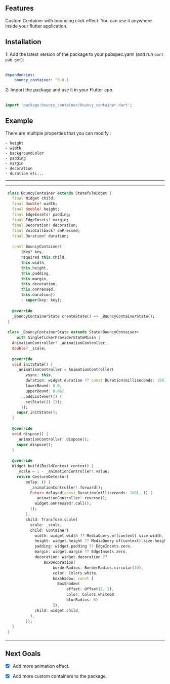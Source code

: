 <!--
This README describes the package. If you publish this package to pub.dev,
this README's contents appear on the landing page for your package.

For information about how to write a good package README, see the guide for
[writing package pages](https://dart.dev/guides/libraries/writing-package-pages).

For general information about developing packages, see the Dart guide for
[creating packages](https://dart.dev/guides/libraries/create-library-packages)
and the Flutter guide for
[developing packages and plugins](https://flutter.dev/developing-packages).
-->


## Features

Custom Container with bouncing click effect. You can use it anywhere inside your flutter application.

## Installation

1: Add the latest version of the package to your pubspec.yaml (and run `dart pub get`): 

```yaml

dependencies:
    bouncy_container: ^0.0.1

```


2: Import the package and use it in your Flutter app.

```dart

import 'package:bouncy_container/bouncy_container.dart';

```



## Example

There are multiple properties that you can modify : 

    - height
    - width
    - backgroundColor
    - padding
    - margin
    - decoration
    - duration etc...
 
<hr>




<table>


<tr>


<td>


```dart
class BouncyContainer extends StatefulWidget {
  final Widget child;
  final double? width;
  final double? height;
  final EdgeInsets? padding;
  final EdgeInsets? margin;
  final Decoration? decoration;
  final VoidCallback? onPressed;
  final Duration? duration;

  const BouncyContainer(
      {Key? key,
      required this.child,
      this.width,
      this.height,
      this.padding,
      this.margin,
      this.decoration,
      this.onPressed,
      this.duration})
      : super(key: key);

  @override
  _BouncyContainerState createState() => _BouncyContainerState();
}

class _BouncyContainerState extends State<BouncyContainer>
    with SingleTickerProviderStateMixin {
  AnimationController? _animationController;
  double? _scale;

  @override
  void initState() {
    _animationController = AnimationController(
        vsync: this,
        duration: widget.duration ?? const Duration(milliseconds: 150),
        lowerBound: 0.0,
        upperBound: 0.06)
      ..addListener(() {
        setState(() {});
      });
    super.initState();
  }

  @override
  void dispose() {
    _animationController!.dispose();
    super.dispose();
  }

  @override
  Widget build(BuildContext context) {
    _scale = 1 - _animationController!.value;
    return GestureDetector(
        onTap: () {
          _animationController!.forward();
          Future.delayed(const Duration(milliseconds: 100), () {
            _animationController!.reverse();
            widget.onPressed?.call();
          });
        },
        child: Transform.scale(
          scale: _scale,
          child: Container(
            width: widget.width ?? MediaQuery.of(context).size.width,
            height: widget.height ?? MediaQuery.of(context).size.height,
            padding: widget.padding ?? EdgeInsets.zero,
            margin: widget.margin ?? EdgeInsets.zero,
            decoration: widget.decoration ??
                BoxDecoration(
                    borderRadius: BorderRadius.circular(10),
                    color: Colors.white,
                    boxShadow: const [
                      BoxShadow(
                          offset: Offset(2, 2),
                          color: Colors.white60,
                          blurRadius: 6)
                    ]),
            child: widget.child,
          ),
        ));
  }
}

```

</td>



<td>


<img src="https://github.com/bijumondal18/bouncy_container_flutter_package/blob/main/lib/src/BouncingContainer.png" alt="Sample Image">


</td>

</tr>

</table>



## Next Goals

- [x] Add more animation effect.

- [x] Add more custom containers to the package.

